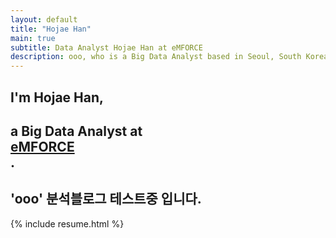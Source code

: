```yaml
---
layout: default
title: "Hojae Han"
main: true
subtitle: Data Analyst Hojae Han at eMFORCE 
description: ooo, who is a Big Data Analyst based in Seoul, South Korea. | 'ooo' 빅데잍 분석가 입니다. 엠포스에서 일합니다.
---
```

<div class="intro-animation">
<section class="explanation">
    <h1 class="intro">
    I'm Hojae Han,
    </h1>
    <h1 class="intro">a Big Data Analyst at
        <div class="intro-link">
            <a class="transition" href="http://www.emforce.co.kr/" target="_blank">
                eMFORCE
            </a>
            <div class="underline-mask transition"></div>
            <div class="underline"></div>
        </div>.
    </h1>
    <h2 class="intro">'ooo' 분석블로그 테스트중 입니다.</h2>
</section>
</div>
{% include resume.html %}
